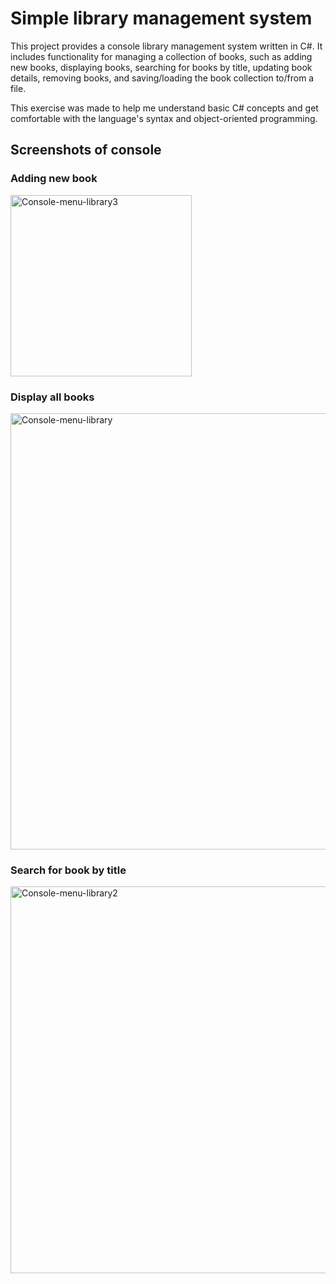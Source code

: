 # Simple library management system
This project provides a console library management system written in C#. It includes functionality for managing a collection of books, such as adding new books, displaying books, searching for books by title, updating book details, removing books, and saving/loading the book collection to/from a file.

This exercise was made to help me understand basic C# concepts and get comfortable with the language's syntax and object-oriented programming.

## Screenshots of console
### Adding new book
<img width="290" alt="Console-menu-library3" src="https://github.com/user-attachments/assets/d0bea889-e26e-4292-89dc-603e30278038">

### Display all books
<img width="698" alt="Console-menu-library" src="https://github.com/user-attachments/assets/29e83903-b3ed-4a0c-ae35-69eac7bfac22">

### Search for book by title
<img width="619" alt="Console-menu-library2" src="https://github.com/user-attachments/assets/5e6f6ee8-0c65-4395-a684-4aeb82fad9b2">


